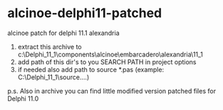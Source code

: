 # alcinoe-delphi11-patched
alcinoe patch for delphi 11.1 alexandria

1) extract this archive to c:\Delphi_11_1\components\alcinoe\embarcadero\alexandria\11_1
2) add path of this dir's to you SEARCH PATH in project options
3) if needed also add path to source *.pas (example: C:\Delphi_11_1\source\....)

p.s. Also in archive you can find little modified version patched files for Delphi 11.0
